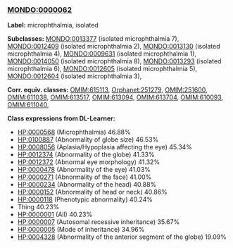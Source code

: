 
### [MONDO:0000062](http://purl.obolibrary.org/obo/MONDO_0000062)
**Label:** microphthalmia, isolated

**Subclasses:** [MONDO:0013377](http://purl.obolibrary.org/obo/MONDO_0013377) (isolated microphthalmia 7), [MONDO:0012409](http://purl.obolibrary.org/obo/MONDO_0012409) (isolated microphthalmia 2), [MONDO:0013130](http://purl.obolibrary.org/obo/MONDO_0013130) (isolated microphthalmia 4), [MONDO:0009631](http://purl.obolibrary.org/obo/MONDO_0009631) (isolated microphthalmia 1), [MONDO:0014050](http://purl.obolibrary.org/obo/MONDO_0014050) (isolated microphthalmia 8), [MONDO:0013293](http://purl.obolibrary.org/obo/MONDO_0013293) (isolated microphthalmia 6), [MONDO:0012605](http://purl.obolibrary.org/obo/MONDO_0012605) (isolated microphthalmia 5), [MONDO:0012604](http://purl.obolibrary.org/obo/MONDO_0012604) (isolated microphthalmia 3), 

**Corr. equiv. classes:** [OMIM:615113](http://purl.obolibrary.org/obo/OMIM_615113), [Orphanet:251279](http://www.orpha.net/ORDO/Orphanet_251279), [OMIM:251600](http://purl.obolibrary.org/obo/OMIM_251600), [OMIM:611038](http://purl.obolibrary.org/obo/OMIM_611038), [OMIM:613517](http://purl.obolibrary.org/obo/OMIM_613517), [OMIM:613094](http://purl.obolibrary.org/obo/OMIM_613094), [OMIM:613704](http://purl.obolibrary.org/obo/OMIM_613704), [OMIM:610093](http://purl.obolibrary.org/obo/OMIM_610093), [OMIM:611040](http://purl.obolibrary.org/obo/OMIM_611040), 

**Class expressions from DL-Learner:**

- [HP:0000568](http://purl.obolibrary.org/obo/HP_0000568) (Microphthalmia) 46.88%
- [HP:0100887](http://purl.obolibrary.org/obo/HP_0100887) (Abnormality of globe size) 46.53%
- [HP:0008056](http://purl.obolibrary.org/obo/HP_0008056) (Aplasia/Hypoplasia affecting the eye) 45.34%
- [HP:0012374](http://purl.obolibrary.org/obo/HP_0012374) (Abnormality of the globe) 41.33%
- [HP:0012372](http://purl.obolibrary.org/obo/HP_0012372) (Abnormal eye morphology) 41.32%
- [HP:0000478](http://purl.obolibrary.org/obo/HP_0000478) (Abnormality of the eye) 41.03%
- [HP:0000271](http://purl.obolibrary.org/obo/HP_0000271) (Abnormality of the face) 41.00%
- [HP:0000234](http://purl.obolibrary.org/obo/HP_0000234) (Abnormality of the head) 40.88%
- [HP:0000152](http://purl.obolibrary.org/obo/HP_0000152) (Abnormality of head or neck) 40.86%
- [HP:0000118](http://purl.obolibrary.org/obo/HP_0000118) (Phenotypic abnormality) 40.24%
- Thing 40.23%
- [HP:0000001](http://purl.obolibrary.org/obo/HP_0000001) (All) 40.23%
- [HP:0000007](http://purl.obolibrary.org/obo/HP_0000007) (Autosomal recessive inheritance) 35.67%
- [HP:0000005](http://purl.obolibrary.org/obo/HP_0000005) (Mode of inheritance) 34.96%
- [HP:0004328](http://purl.obolibrary.org/obo/HP_0004328) (Abnormality of the anterior segment of the globe) 19.09%


